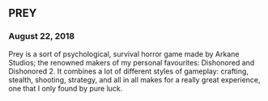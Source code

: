 ## PREY

### August 22, 2018

Prey is a sort of psychological, survival horror game made by Arkane Studios; the renowned makers of my personal favourites: Dishonored and Dishonored 2. It combines a lot of different styles of gameplay: crafting, stealth, shooting, strategy, and all in all makes for a really great experience, one that I only found by pure luck.
